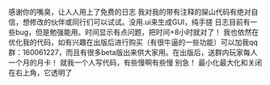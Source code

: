  感谢你的嘴臭，让人人用上了免费的日志
  我对我的带有注释的屎山代码有绝对自信，想修改的伙伴或同行们可以试试。没用.ui来生成GUI，纯手搓
  日志目前有一些bug，但是勉强能用。时间显示有点问题，把时间+8小时就对了！
  我也依然在优化我的代码，如有兴趣在出版后进行购买（有很牛逼的一些功能）可以加我qq群：160061227，而且有很多beta版出来供大家用。在出版后，送群内玩家每人一个月的月卡！
  就我一个人写代码，有些慢啊有些慢
  别急！
最小化最大化和关闭在右上角，它透明了
